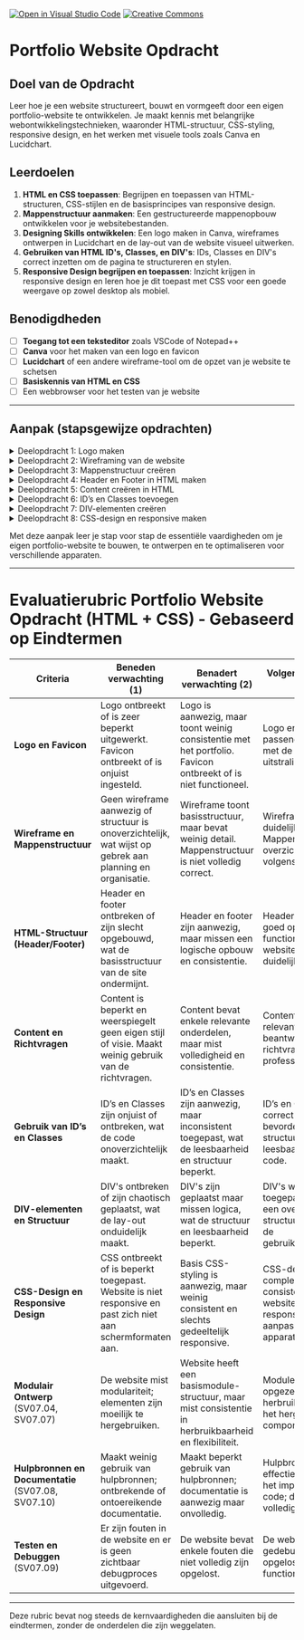 [![Open in Visual Studio Code](https://classroom.github.com/assets/open-in-vscode-2e0aaae1b6195c2367325f4f02e2d04e9abb55f0b24a779b69b11b9e10269abc.svg)](https://classroom.github.com/online_ide?assignment_repo_id=17081380&assignment_repo_type=AssignmentRepo)
[![Creative Commons](https://i.creativecommons.org/l/by/4.0/88x31.png)](https://creativecommons.org/licenses/by-nc-sa/4.0/)
# Portfolio Website Opdracht

## Doel van de Opdracht
Leer hoe je een website structureert, bouwt en vormgeeft door een eigen portfolio-website te ontwikkelen. Je maakt kennis met belangrijke webontwikkelingstechnieken, waaronder HTML-structuur, CSS-styling, responsive design, en het werken met visuele tools zoals Canva en Lucidchart.



## Leerdoelen
1. **HTML en CSS toepassen**: Begrijpen en toepassen van HTML-structuren, CSS-stijlen en de basisprincipes van responsive design.
2. **Mappenstructuur aanmaken**: Een gestructureerde mappenopbouw ontwikkelen voor je websitebestanden.
3. **Designing Skills ontwikkelen**: Een logo maken in Canva, wireframes ontwerpen in Lucidchart en de lay-out van de website visueel uitwerken.
4. **Gebruiken van HTML ID's, Classes, en DIV's**: IDs, Classes en DIV's correct inzetten om de pagina te structureren en stylen.
5. **Responsive Design begrijpen en toepassen**: Inzicht krijgen in responsive design en leren hoe je dit toepast met CSS voor een goede weergave op zowel desktop als mobiel.



## Benodigdheden
- [ ] **Toegang tot een teksteditor** zoals VSCode of Notepad++
- [ ] **Canva** voor het maken van een logo en favicon
- [ ] **Lucidchart** of een andere wireframe-tool om de opzet van je website te schetsen
- [ ] **Basiskennis van HTML en CSS**
- [ ] Een webbrowser voor het testen van je website

---

## Aanpak (stapsgewijze opdrachten)

<details>
<summary>Deelopdracht 1: Logo maken</summary>

- [ ] **Opdracht 1.1**: Ontwerp een logo voor je website in Canva. Kies een stijl en kleuren die passen bij de uitstraling van je portfolio.
- [ ] **Opdracht 1.2**: Maak ook een favicon (klein pictogram) om naast de titel van je website in de browser te tonen. [Ga naar favicon.io](https://favicon.io/#google_vignette)


</details>

<details>
<summary>Deelopdracht 2: Wireframing van de website</summary>

- [ ] **Opdracht**: Teken de structuur van je website uit in Lucidchart of een andere wireframe-tool. Dit is de schets van je website-indeling, die de positie van de header, footer, navigatie, en contentblokken toont.

</details>

<details>
<summary>Deelopdracht 3: Mappenstructuur creëren</summary>

- [ ] **Opdracht**: Maak een overzichtelijke mappenstructuur voor je website. Een voorbeeldstructuur kan zijn:
    - `css/` – bevat je CSS-bestanden
    - `images/` – bevat afbeeldingen zoals je logo en favicon
    - `js/` – bevat eventuele JavaScript-bestanden (optioneel)
    - `index.html` – hoofdpagina van je website

</details>

<details>
<summary>Deelopdracht 4: Header en Footer in HTML maken</summary>

- [ ] **Opdracht**: Begin met het opzetten van de header en footer in HTML. Plaats hier bijvoorbeeld je logo, navigatie en basisinformatie (zoals copyright).

</details>

<details>
<summary>Deelopdracht 5: Content creëren in HTML</summary>

- [ ] **Opdracht**: Voeg de belangrijkste content van je website toe. Denk hierbij aan:
    - Je persoonlijke introductie
    - Projecten en portfolio-items
    - Contactinformatie
- **Richtvragen**:
    - Wat wil je dat bezoekers over jou te weten komen?
    - Welke projecten wil je in de schijnwerpers zetten?
    - Hoe kunnen mensen contact met je opnemen?

</details>

<details>
<summary>Deelopdracht 6: ID’s en Classes toevoegen</summary>

- [ ] **Opdracht**: Geef verschillende onderdelen op je pagina een unieke **ID** of **Class**.
- **Definitie**:
    - **ID**: Een unieke naam die je aan één HTML-element toekent om het direct te stylen of aan te spreken in JavaScript.
    - **Class**: Een naam die je aan meerdere elementen kunt toekennen om ze gezamenlijk te stylen.
- **Gebruik**: ID’s gebruik je voor unieke elementen (bijvoorbeeld `header`), terwijl Classes handig zijn voor het toepassen van dezelfde stijl op meerdere elementen (bijvoorbeeld `button`).

</details>

<details>
<summary>Deelopdracht 7: DIV-elementen creëren</summary>

- [ ] **Opdracht**: Gebruik **DIV's** om contentblokken te maken op je website.
- **Definitie**: Een **DIV** is een blok-element dat helpt om content te groeperen. Het geeft structuur aan je website en kan gestyled worden met CSS.

</details>

<details>
<summary>Deelopdracht 8: CSS-design en responsive maken</summary>

- [ ] **Opdracht**: Creëer een CSS-bestand en ontwerp de layout van je website.
- **Responsiveness**: Zorg dat je layout zich aanpast aan verschillende schermformaten (desktop, tablet, mobiel).
    - **Wat is responsive design?**: Een ontwerptechniek waarbij de layout automatisch aanpast aan de schermgrootte.
    - **Hoe doe je dit?**: Gebruik media queries in CSS om stijlen te specificeren voor verschillende schermformaten. Bijvoorbeeld:
        ```css
        @media (max-width: 768px) {
            /* Mobiele stijlen */
            .container {
                width: 100%;
                padding: 10px;
            }
        }
- **Extra links**: 
    - Boxicons: [Ga naar Boxicons](https://boxicons.com/)
    - Google Fonts: [Ga naar Google fonts](https://fonts.google.com/)
    - CSS CheatSheet: [Ga naar de cheatsheet](https://htmlcheatsheet.com/css/)
    - Ga naar CSS Examples op w3school: [Ga naar de w3school ](https://www.w3schools.com/css/css_templates.asp)
    - Auteursrechtenvrij materiaal: [Unsplash](https://unsplash.com/) | [Pixabay](https://pixabay.com/nl/) | [bensound](https://www.bensound.com/royalty-free-music) | 
</details>

Met deze aanpak leer je stap voor stap de essentiële vaardigheden om je eigen portfolio-website te bouwen, te ontwerpen en te optimaliseren voor verschillende apparaten.

---
# Evaluatierubric Portfolio Website Opdracht (HTML + CSS) - Gebaseerd op Eindtermen

| **Criteria**                            | **Beneden verwachting** (1)                                                                                 | **Benadert verwachting** (2)                                                                                 | **Volgens verwachting** (3)                                                                                  | **Overstijgt verwachting** (4)                                                                                 |
|-----------------------------------------|-------------------------------------------------------------------------------------------------------------|-------------------------------------------------------------------------------------------------------------|-------------------------------------------------------------------------------------------------------------|-------------------------------------------------------------------------------------------------------------|
| **Logo en Favicon**                     | Logo ontbreekt of is zeer beperkt uitgewerkt. Favicon ontbreekt of is onjuist ingesteld.                    | Logo is aanwezig, maar toont weinig consistentie met het portfolio. Favicon ontbreekt of is niet functioneel. | Logo en favicon zijn passend en consistent met de portfolio-uitstraling.                                     | Logo en favicon zijn professioneel en versterken de algehele uitstraling van het portfolio.                  |
| **Wireframe en Mappenstructuur**        | Geen wireframe aanwezig of structuur is onoverzichtelijk, wat wijst op gebrek aan planning en organisatie.   | Wireframe toont basisstructuur, maar bevat weinig detail. Mappenstructuur is niet volledig correct.          | Wireframe toont een duidelijke structuur. Mappenstructuur is overzichtelijk en volgens best practices.        | Gedetailleerd wireframe en mappenstructuur die logisch en professioneel zijn opgezet, met aandacht voor schaalbaarheid en herbruikbaarheid. |
| **HTML-Structuur (Header/Footer)**      | Header en footer ontbreken of zijn slecht opgebouwd, wat de basisstructuur van de site ondermijnt.          | Header en footer zijn aanwezig, maar missen een logische opbouw en consistentie.                             | Header en footer zijn goed opgebouwd en functioneel binnen de website, zorgen voor duidelijke navigatie.      | Header en footer zijn professioneel en versterken de gebruiksvriendelijkheid, met een heldere opbouw en visuele aantrekkelijkheid. |
| **Content en Richtvragen**              | Content is beperkt en weerspiegelt geen eigen stijl of visie. Maakt weinig gebruik van de richtvragen.       | Content bevat enkele relevante onderdelen, maar mist volledigheid en consistentie.                           | Content is compleet, relevant en beantwoordt de richtvragen passend en professioneel.                        | Content is zeer informatief, aantrekkelijk en reflecteert een professioneel en uniek beeld van de persoon.   |
| **Gebruik van ID’s en Classes**         | ID’s en Classes zijn onjuist of ontbreken, wat de code onoverzichtelijk maakt.                              | ID’s en Classes zijn aanwezig, maar inconsistent toegepast, wat de leesbaarheid en structuur beperkt.        | ID’s en Classes zijn correct toegepast en bevorderen de structuur en leesbaarheid van de code.               | Zeer effectieve en consistente toepassing van ID’s en Classes, wat zorgt voor een uitstekende code-structuur.|
| **DIV-elementen en Structuur**          | DIV's ontbreken of zijn chaotisch geplaatst, wat de lay-out onduidelijk maakt.                              | DIV's zijn geplaatst maar missen logica, wat de structuur en leesbaarheid beperkt.                          | DIV's worden correct toegepast, zorgen voor een overzichtelijke structuur en verhogen de gebruiksvriendelijkheid. | DIV's zijn effectief en georganiseerd toegepast, wat resulteert in een professionele en functionele lay-out. |
| **CSS-Design en Responsive Design**     | CSS ontbreekt of is beperkt toegepast. Website is niet responsive en past zich niet aan schermformaten aan. | Basis CSS-styling is aanwezig, maar weinig consistent en slechts gedeeltelijk responsive.                    | CSS-design is compleet en consistent, en de website is volledig responsive, met goede aanpassing aan apparaten. | CSS-styling is modern en professioneel, met een sterke responsive implementatie die goed werkt op alle apparaten. |
| **Modulair Ontwerp** (SV07.04, SV07.07) | De website mist modulariteit; elementen zijn moeilijk te hergebruiken.                                      | Website heeft een basismodule-structuur, maar mist consistentie in herbruikbaarheid en flexibiliteit.        | Modules zijn correct opgezet en bevorderen herbruikbaarheid, zoals het hergebruik van componenten.            | Website is professioneel opgebouwd met modulaire componenten die eenvoudig aan te passen en herbruikbaar zijn.|
| **Hulpbronnen en Documentatie** (SV07.08, SV07.10) | Maakt weinig gebruik van hulpbronnen; ontbrekende of ontoereikende documentatie.                  | Maakt beperkt gebruik van hulpbronnen; documentatie is aanwezig maar onvolledig.                             | Hulpbronnen zijn effectief gebruikt bij het implementeren van code; documentatie is volledig en informatief.  | Hulpbronnen zijn doeltreffend gebruikt en de documentatie is helder en professioneel, met duidelijke uitleg. |
| **Testen en Debuggen** (SV07.09)        | Er zijn fouten in de website en er is geen zichtbaar debugproces uitgevoerd.                                | De website bevat enkele fouten die niet volledig zijn opgelost.                                              | De website is getest en gedebugd; fouten zijn opgelost en de website functioneert goed.                       | Website is uitvoerig getest, bevat geen fouten; debuggen is nauwkeurig uitgevoerd, en functionaliteit is hoog. |

---

Deze rubric bevat nog steeds de kernvaardigheden die aansluiten bij de eindtermen, zonder de onderdelen die zijn weggelaten.


